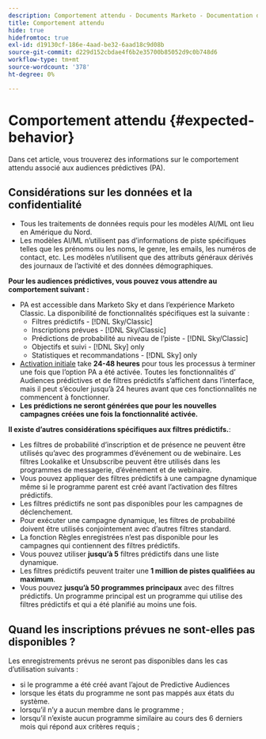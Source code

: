```yaml
---
description: Comportement attendu - Documents Marketo - Documentation du produit
title: Comportement attendu
hide: true
hidefromtoc: true
exl-id: d19130cf-186e-4aad-be32-6aad18c9d08b
source-git-commit: d229d152cbdae4f6b2e35700b85052d9c0b748d6
workflow-type: tm+mt
source-wordcount: '378'
ht-degree: 0%

---
```


# Comportement attendu {#expected-behavior}

Dans cet article, vous trouverez des informations sur le comportement attendu associé aux audiences prédictives (PA).

## Considérations sur les données et la confidentialité

* Tous les traitements de données requis pour les modèles AI/ML ont lieu en Amérique du Nord.
* Les modèles AI/ML n’utilisent pas d’informations de piste spécifiques telles que les prénoms ou les noms, le genre, les emails, les numéros de contact, etc. Les modèles n’utilisent que des attributs généraux dérivés des journaux de l’activité et des données démographiques.

**Pour les audiences prédictives, vous pouvez vous attendre au comportement suivant :**

* PA est accessible dans Marketo Sky et dans l’expérience Marketo Classic. La disponibilité de fonctionnalités spécifiques est la suivante :
   * Filtres prédictifs - [!DNL Sky/Classic]
   * Inscriptions prévues - [!DNL Sky/Classic]
   * Prédictions de probabilité au niveau de l’piste - [!DNL Sky/Classic]
   * Objectifs et suivi - [!DNL Sky] only
   * Statistiques et recommandations - [!DNL Sky] only
* [Activation initiale](/help/marketo/product-docs/marketo-sky/getting-started-with-predictive-audiences.md) take **24-48 heures** pour tous les processus à terminer une fois que l’option PA a été activée. Toutes les fonctionnalités d’ Audiences prédictives et de filtres prédictifs s’affichent dans l’interface, mais il peut s’écouler jusqu’à 24 heures avant que ces fonctionnalités ne commencent à fonctionner.
* **Les prédictions ne seront générées que pour les nouvelles campagnes créées une fois la fonctionnalité activée.**

**Il existe d’autres considérations spécifiques aux filtres prédictifs.**:

* Les filtres de probabilité d’inscription et de présence ne peuvent être utilisés qu’avec des programmes d’événement ou de webinaire. Les filtres Lookalike et Unsubscribe peuvent être utilisés dans les programmes de messagerie, d’événement et de webinaire.
* Vous pouvez appliquer des filtres prédictifs à une campagne dynamique même si le programme parent est créé avant l’activation des filtres prédictifs.
* Les filtres prédictifs ne sont pas disponibles pour les campagnes de déclenchement.
* Pour exécuter une campagne dynamique, les filtres de probabilité doivent être utilisés conjointement avec d’autres filtres standard.
* La fonction Règles enregistrées n’est pas disponible pour les campagnes qui contiennent des filtres prédictifs.
* Vous pouvez utiliser **jusqu’à 5** filtres prédictifs dans une liste dynamique.
* Les filtres prédictifs peuvent traiter une **1 million de pistes qualifiées au maximum**.
* Vous pouvez **jusqu’à 50 programmes principaux** avec des filtres prédictifs. Un programme principal est un programme qui utilise des filtres prédictifs et qui a été planifié au moins une fois.

## Quand les inscriptions prévues ne sont-elles pas disponibles ?

Les enregistrements prévus ne seront pas disponibles dans les cas d’utilisation suivants :

* si le programme a été créé avant l’ajout de Predictive Audiences
* lorsque les états du programme ne sont pas mappés aux états du système.
* lorsqu’il n’y a aucun membre dans le programme ;
* lorsqu’il n’existe aucun programme similaire au cours des 6 derniers mois qui répond aux critères requis ;
